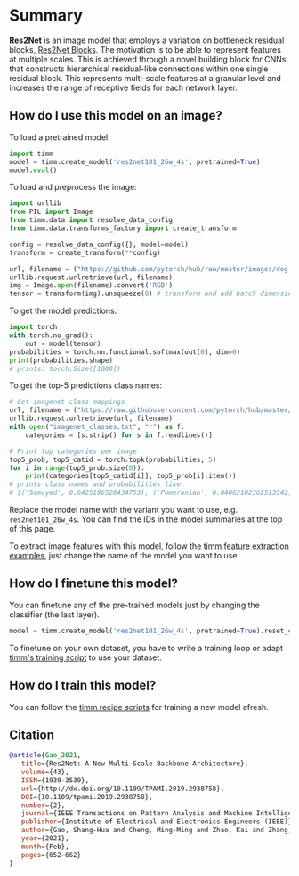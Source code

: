 # Summary

**Res2Net** is an image model that employs a variation on bottleneck residual blocks, [Res2Net Blocks](https://paperswithcode.com/method/res2net-block). The motivation is to be able to represent features at multiple scales. This is achieved through a novel building block for CNNs that constructs hierarchical residual-like connections within one single residual block. This represents multi-scale features at a granular level and increases the range of receptive fields for each network layer.

## How do I use this model on an image?
To load a pretrained model:

```python
import timm
model = timm.create_model('res2net101_26w_4s', pretrained=True)
model.eval()
```

To load and preprocess the image:
```python 
import urllib
from PIL import Image
from timm.data import resolve_data_config
from timm.data.transforms_factory import create_transform

config = resolve_data_config({}, model=model)
transform = create_transform(**config)

url, filename = ("https://github.com/pytorch/hub/raw/master/images/dog.jpg", "dog.jpg")
urllib.request.urlretrieve(url, filename)
img = Image.open(filename).convert('RGB')
tensor = transform(img).unsqueeze(0) # transform and add batch dimension
```

To get the model predictions:
```python
import torch
with torch.no_grad():
    out = model(tensor)
probabilities = torch.nn.functional.softmax(out[0], dim=0)
print(probabilities.shape)
# prints: torch.Size([1000])
```

To get the top-5 predictions class names:
```python
# Get imagenet class mappings
url, filename = ("https://raw.githubusercontent.com/pytorch/hub/master/imagenet_classes.txt", "imagenet_classes.txt")
urllib.request.urlretrieve(url, filename) 
with open("imagenet_classes.txt", "r") as f:
    categories = [s.strip() for s in f.readlines()]

# Print top categories per image
top5_prob, top5_catid = torch.topk(probabilities, 5)
for i in range(top5_prob.size(0)):
    print(categories[top5_catid[i]], top5_prob[i].item())
# prints class names and probabilities like:
# [('Samoyed', 0.6425196528434753), ('Pomeranian', 0.04062102362513542), ('keeshond', 0.03186424449086189), ('white wolf', 0.01739676296710968), ('Eskimo dog', 0.011717947199940681)]
```

Replace the model name with the variant you want to use, e.g. `res2net101_26w_4s`. You can find the IDs in the model summaries at the top of this page.

To extract image features with this model, follow the [timm feature extraction examples](https://rwightman.github.io/pytorch-image-models/feature_extraction/), just change the name of the model you want to use.

## How do I finetune this model?
You can finetune any of the pre-trained models just by changing the classifier (the last layer).
```python
model = timm.create_model('res2net101_26w_4s', pretrained=True).reset_classifier(NUM_FINETUNE_CLASSES)
```
To finetune on your own dataset, you have to write a training loop or adapt [timm's training
script](https://github.com/rwightman/pytorch-image-models/blob/master/train.py) to use your dataset.

## How do I train this model?

You can follow the [timm recipe scripts](https://rwightman.github.io/pytorch-image-models/scripts/) for training a new model afresh.

## Citation

```BibTeX
@article{Gao_2021,
   title={Res2Net: A New Multi-Scale Backbone Architecture},
   volume={43},
   ISSN={1939-3539},
   url={http://dx.doi.org/10.1109/TPAMI.2019.2938758},
   DOI={10.1109/tpami.2019.2938758},
   number={2},
   journal={IEEE Transactions on Pattern Analysis and Machine Intelligence},
   publisher={Institute of Electrical and Electronics Engineers (IEEE)},
   author={Gao, Shang-Hua and Cheng, Ming-Ming and Zhao, Kai and Zhang, Xin-Yu and Yang, Ming-Hsuan and Torr, Philip},
   year={2021},
   month={Feb},
   pages={652–662}
}
```

<!--
Type: model-index
Collections:
- Name: Res2Net
  Paper:
    Title: 'Res2Net: A New Multi-scale Backbone Architecture'
    URL: https://paperswithcode.com/paper/res2net-a-new-multi-scale-backbone
Models:
- Name: res2net101_26w_4s
  In Collection: Res2Net
  Metadata:
    FLOPs: 10415881200
    Parameters: 45210000
    File Size: 181456059
    Architecture:
    - Batch Normalization
    - Convolution
    - Global Average Pooling
    - ReLU
    - Res2Net Block
    Tasks:
    - Image Classification
    Training Techniques:
    - SGD with Momentum
    - Weight Decay
    Training Data:
    - ImageNet
    Training Resources: 4x Titan Xp GPUs
    ID: res2net101_26w_4s
    LR: 0.1
    Epochs: 100
    Crop Pct: '0.875'
    Momentum: 0.9
    Batch Size: 256
    Image Size: '224'
    Weight Decay: 0.0001
    Interpolation: bilinear
  Code: https://github.com/rwightman/pytorch-image-models/blob/d8e69206be253892b2956341fea09fdebfaae4e3/timm/models/res2net.py#L152
  Weights: https://github.com/rwightman/pytorch-image-models/releases/download/v0.1-res2net/res2net101_26w_4s-02a759a1.pth
  Results:
  - Task: Image Classification
    Dataset: ImageNet
    Metrics:
      Top 1 Accuracy: 79.19%
      Top 5 Accuracy: 94.43%
- Name: res2net50_14w_8s
  In Collection: Res2Net
  Metadata:
    FLOPs: 5403546768
    Parameters: 25060000
    File Size: 100638543
    Architecture:
    - Batch Normalization
    - Convolution
    - Global Average Pooling
    - ReLU
    - Res2Net Block
    Tasks:
    - Image Classification
    Training Techniques:
    - SGD with Momentum
    - Weight Decay
    Training Data:
    - ImageNet
    Training Resources: 4x Titan Xp GPUs
    ID: res2net50_14w_8s
    LR: 0.1
    Epochs: 100
    Crop Pct: '0.875'
    Momentum: 0.9
    Batch Size: 256
    Image Size: '224'
    Weight Decay: 0.0001
    Interpolation: bilinear
  Code: https://github.com/rwightman/pytorch-image-models/blob/d8e69206be253892b2956341fea09fdebfaae4e3/timm/models/res2net.py#L196
  Weights: https://github.com/rwightman/pytorch-image-models/releases/download/v0.1-res2net/res2net50_14w_8s-6527dddc.pth
  Results:
  - Task: Image Classification
    Dataset: ImageNet
    Metrics:
      Top 1 Accuracy: 78.14%
      Top 5 Accuracy: 93.86%
- Name: res2net50_26w_4s
  In Collection: Res2Net
  Metadata:
    FLOPs: 5499974064
    Parameters: 25700000
    File Size: 103110087
    Architecture:
    - Batch Normalization
    - Convolution
    - Global Average Pooling
    - ReLU
    - Res2Net Block
    Tasks:
    - Image Classification
    Training Techniques:
    - SGD with Momentum
    - Weight Decay
    Training Data:
    - ImageNet
    Training Resources: 4x Titan Xp GPUs
    ID: res2net50_26w_4s
    LR: 0.1
    Epochs: 100
    Crop Pct: '0.875'
    Momentum: 0.9
    Batch Size: 256
    Image Size: '224'
    Weight Decay: 0.0001
    Interpolation: bilinear
  Code: https://github.com/rwightman/pytorch-image-models/blob/d8e69206be253892b2956341fea09fdebfaae4e3/timm/models/res2net.py#L141
  Weights: https://github.com/rwightman/pytorch-image-models/releases/download/v0.1-res2net/res2net50_26w_4s-06e79181.pth
  Results:
  - Task: Image Classification
    Dataset: ImageNet
    Metrics:
      Top 1 Accuracy: 77.99%
      Top 5 Accuracy: 93.85%
- Name: res2net50_26w_6s
  In Collection: Res2Net
  Metadata:
    FLOPs: 8130156528
    Parameters: 37050000
    File Size: 148603239
    Architecture:
    - Batch Normalization
    - Convolution
    - Global Average Pooling
    - ReLU
    - Res2Net Block
    Tasks:
    - Image Classification
    Training Techniques:
    - SGD with Momentum
    - Weight Decay
    Training Data:
    - ImageNet
    Training Resources: 4x Titan Xp GPUs
    ID: res2net50_26w_6s
    LR: 0.1
    Epochs: 100
    Crop Pct: '0.875'
    Momentum: 0.9
    Batch Size: 256
    Image Size: '224'
    Weight Decay: 0.0001
    Interpolation: bilinear
  Code: https://github.com/rwightman/pytorch-image-models/blob/d8e69206be253892b2956341fea09fdebfaae4e3/timm/models/res2net.py#L163
  Weights: https://github.com/rwightman/pytorch-image-models/releases/download/v0.1-res2net/res2net50_26w_6s-19041792.pth
  Results:
  - Task: Image Classification
    Dataset: ImageNet
    Metrics:
      Top 1 Accuracy: 78.57%
      Top 5 Accuracy: 94.12%
- Name: res2net50_26w_8s
  In Collection: Res2Net
  Metadata:
    FLOPs: 10760338992
    Parameters: 48400000
    File Size: 194085165
    Architecture:
    - Batch Normalization
    - Convolution
    - Global Average Pooling
    - ReLU
    - Res2Net Block
    Tasks:
    - Image Classification
    Training Techniques:
    - SGD with Momentum
    - Weight Decay
    Training Data:
    - ImageNet
    Training Resources: 4x Titan Xp GPUs
    ID: res2net50_26w_8s
    LR: 0.1
    Epochs: 100
    Crop Pct: '0.875'
    Momentum: 0.9
    Batch Size: 256
    Image Size: '224'
    Weight Decay: 0.0001
    Interpolation: bilinear
  Code: https://github.com/rwightman/pytorch-image-models/blob/d8e69206be253892b2956341fea09fdebfaae4e3/timm/models/res2net.py#L174
  Weights: https://github.com/rwightman/pytorch-image-models/releases/download/v0.1-res2net/res2net50_26w_8s-2c7c9f12.pth
  Results:
  - Task: Image Classification
    Dataset: ImageNet
    Metrics:
      Top 1 Accuracy: 79.19%
      Top 5 Accuracy: 94.37%
- Name: res2net50_48w_2s
  In Collection: Res2Net
  Metadata:
    FLOPs: 5375291520
    Parameters: 25290000
    File Size: 101421406
    Architecture:
    - Batch Normalization
    - Convolution
    - Global Average Pooling
    - ReLU
    - Res2Net Block
    Tasks:
    - Image Classification
    Training Techniques:
    - SGD with Momentum
    - Weight Decay
    Training Data:
    - ImageNet
    Training Resources: 4x Titan Xp GPUs
    ID: res2net50_48w_2s
    LR: 0.1
    Epochs: 100
    Crop Pct: '0.875'
    Momentum: 0.9
    Batch Size: 256
    Image Size: '224'
    Weight Decay: 0.0001
    Interpolation: bilinear
  Code: https://github.com/rwightman/pytorch-image-models/blob/d8e69206be253892b2956341fea09fdebfaae4e3/timm/models/res2net.py#L185
  Weights: https://github.com/rwightman/pytorch-image-models/releases/download/v0.1-res2net/res2net50_48w_2s-afed724a.pth
  Results:
  - Task: Image Classification
    Dataset: ImageNet
    Metrics:
      Top 1 Accuracy: 77.53%
      Top 5 Accuracy: 93.56%
-->